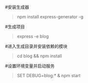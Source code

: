#安装生成器
> npm install express-generator -g

#生成项目
> express -e blog

#进入生成目录并安装依赖的模块
> cd blog && npm install

#设置环境变量并启动服务
> SET DEBUG=blog:* & npm start